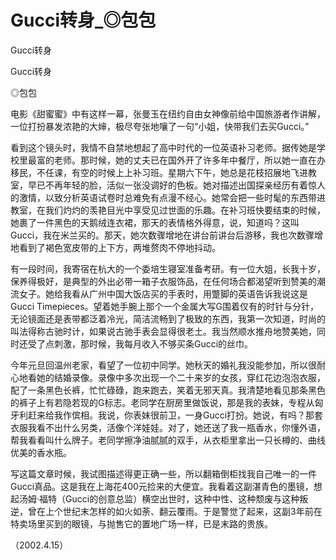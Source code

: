 # Gucci转身_◎包包

Gucci转身

Gucci转身

◎包包

电影《甜蜜蜜》中有这样一幕，张曼玉在纽约自由女神像前给中国旅游者作讲解，一位打扮暴发浓艳的大婶，极尽夸张地嚷了一句“小姐，快带我们去买Gucci。”

看到这个镜头时，我情不自禁地想起了高中时代的一位英语补习老师。据传她是学校里最富的老师。那时候，她的丈夫已在国外开了许多年中餐厅，所以她一直在办移民，不任课，有空的时候上上补习班。星期六下午，她总是花枝招展地飞进教室，早已不再年轻的脸，活似一张没调好的色板。她对描述出国探亲经历有着惊人的激情，以致分析英语试卷时总难免有点漫不经心。她常会把一些时髦的东西带进教室，在我们灼灼的羡艳目光中享受见过世面的乐趣。在补习班快要结束的时候，她裹了一件黑色的天鹅绒连衣裙，那天的表情格外得意，说，知道吗？这叫Gucci，我在米兰买的。那天，她次数骤增地在讲台前讲台后游移，我也次数骤增地看到了褐色宽皮带的上下方，两堆赘肉不停地抖动。

有一段时间，我寄宿在杭大的一个委培生寝室准备考研。有一位大姐，长我十岁，保养得极好，是典型的外出必带一箱子衣服饰品，在任何场合都渴望听到赞美的潮流女子。她给我看从广州中国大饭店买的手表时，用蹩脚的英语告诉我说这是Gucci Timepieces。望着她手腕上那个一个金属大写G围着仅有的时针与分针，无论镜面还是表带都泛着冷光，简洁流畅到了极致的东西，我第一次知道，时尚的叫法得称古驰时计，如果说古驰手表会显得很老土。我当然顺水推舟地赞美她，同时还受了点刺激，那时候，我每月收入不够买条Gucci的丝巾。

今年元旦回温州老家，看望了一位初中同学。她秋天的婚礼我没能参加，所以很耐心地看她的结婚录像。录像中多次出现一个二十来岁的女孩，穿红花边泡泡衣服，配了一条黑色长裤，忙忙碌碌，跑来跑去，笑着无邪天真。我清楚地看见那条黑色的裤子上有若隐若现的G标志。老同学在厨房里做饭说，那是我的表妹，专程从匈牙利赶来给我作傧相。我说，你表妹很前卫，一身Gucci打扮。她说，有吗？那套衣服我看不出什么另类，活像个洋娃娃。对了，她还送了我一瓶香水，你懂外语，帮我看看叫什么牌子。老同学擦净油腻腻的双手，从衣柜里拿出一只长樽的、曲线优美的香水瓶。

写这篇文章时候，我试图描述得更正确一些，所以翻箱倒柜找我自己唯一的一件Gucci真品。这是我在上海花400元捡来的大便宜。我看着这副湛青色的墨镜，想起汤姆·福特（Gucci的创意总监）横空出世时，这种中性、这种颓废与这种叛逆，曾在上个世纪末怎样的如火如荼、翻云覆雨。于是警觉了起来，这副3年前在特卖场里买到的眼镜，与抛售它的置地广场一样，已是末路的贵族。

（2002.4.15）